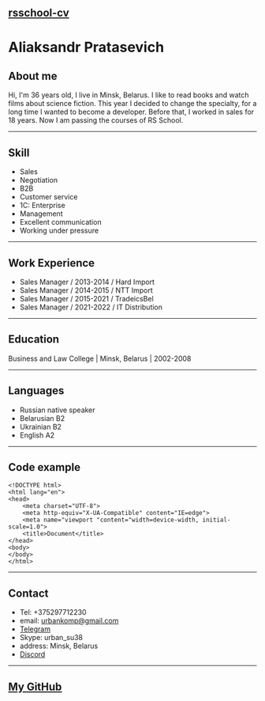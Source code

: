 ## [**rsschool-cv**](https://alexprotasevich.github.io/rsschool-cv/cv)

# Aliaksandr Pratasevich

## About me
Hi, I'm 36 years old, I live in Minsk, Belarus. I like to read books and watch films about science fiction. This year I decided to change the specialty, for a long time I wanted to become a developer. Before that, I worked in sales for 18 years. Now I am passing the courses of RS School.

---

## Skill
* Sales
* Negotiation
* B2B
* Сustomer service
* 1C: Enterprise
* Management
* Excellent communication
* Working under pressure

---

## Work Experience
* Sales Manager / 2013-2014 / Hard Import
* Sales Manager / 2014-2015 / NTT Import
* Sales Manager / 2015-2021 / TradeicsBel
* Sales Manager / 2021-2022 / IT Distribution

---

## Education
Business and Law Сollege |
Minsk, Belarus |
2002-2008

---

## Languages
* Russian native speaker
* Belarusian B2
* Ukrainian B2
* English A2

---

## Code example
```
<!DOCTYPE html>
<html lang="en">
<head>
    <meta charset="UTF-8">
    <meta http-equiv="X-UA-Compatible" content="IE=edge">
    <meta name="viewport "content="width=device-width, initial-scale=1.0">
    <title>Document</title>
</head>
<body>
</body>
</html>
```
---

## Contact
* Tel: +375297712230
* email: urbankomp@gmail.com
* [Telegram](https://telegram.me/aleks_prot)
* Skype: urban_su38
* address: Minsk, Belarus
* [Discord](https://discordapp.com/users/1067076948481806387/)

---

## [**My GitHub**](https://github.com/alexprotasevich)
